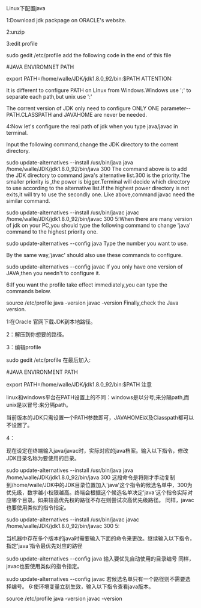 Linux下配置java



1:Download jdk packpage on ORACLE's website.

2:unzip

3:edit profile

sudo gedit /etc/profile
add the following code in the end of this file

#JAVA ENVIROMNET PATH

export PATH=/home/walle/JDK/jdk1.8.0_92/bin:$PATH
ATTENTION:

It is different to configure PATH on LInux from Windows.Windows use ';' to  separate each path,but unix use ':'

The corrent version  of JDK only need to configure ONLY ONE parameter--PATH.CLASSPATH and JAVAHOME are never be needed.

4:Now let's configure the real path of jdk when you type java/javac in terminal.

Input the following command,change the JDK directory to the corrent directory.

sudo update-alternatives --install /usr/bin/java java /home/walle/JDK/jdk1.8.0_92/bin/java 300
The command above is to add the JDK directory to command java's alternative list.300 is the priority.The smaller priority is ,the power is bigger.Terminal will decide which directory to use according to the alternative list.If the highest power directory is not exits,it will try to use the secondly one.
Like above,command javac need the similar command.

sudo update-alternatives --install /usr/bin/javac javac /home/walle/JDK/jdk1.8.0_92/bin/javac 300
5:When there are many version of jdk on your PC,you should type the following command to change 'java' command to the highest priority one.

sudo update-alternatives --config java
Type the number you want to use.

By the same way,'javac' should also use these commands to configure.

sudo update-alternatives --config javac
If you only have one version of JAVA,then you needn't to configure it.

6:If you want the profile take effect immediately,you can type the commands below.

source /etc/profile
java -version
javac -version
Finally,check the Java version.

1:在Oracle 官网下载JDK到本地路径。

2：解压到你想要的路径。

3：编辑profile

sudo gedit /etc/profile
在最后加入:

#JAVA ENVIRONMENT PATH

export PATH=/home/walle/JDK/jdk1.8.0_92/bin:$PATH
注意

linux和windows平台在PATH设置上的不同：windows是以分号;来分隔path,而unix是以冒号:来分隔path。

当前版本的JDK只需设置一个PATH参数即可，JAVAHOME以及Classpath都可以不设置了。

4：

现在设定在终端输入java/javac时，实际对应的java档案。输入以下指令，修改JDK目录名称为要使用的目录。

sudo update-alternatives --install /usr/bin/java java /home/walle/JDK/jdk1.8.0_92/bin/java 300
这段命令是将刚才手动复制到/home/walle/JDK中的JDK目录位置加入'java'这个指令的候选名单中，300为优先级，数字越小权限越高。终端会根据这个候选名单决定'java'这个指令实际对应哪个目录。如果较高优先权的路径不存在则尝试次高优先级路径。
同样，javac也要使用类似的指令指定。

sudo update-alternatives --install /usr/bin/javac javac /home/walle/JDK/jdk1.8.0_92/bin/javac 300
5:

当机器中存在多个版本的java时需要输入下面的命令来更改。继续输入以下指令，指定'java'指令最优先对应的路径

sudo update-alternatives --config java
输入要优先自动使用的目录编号
同样，javac也要使用类似的指令指定。

sudo update-alternatives --config javac
若候选名单只有一个路径则不需要选择编号。
6:使环境变量立刻生效，输入以下指令查看java版本。

source /etc/profile
java -version
javac -version
